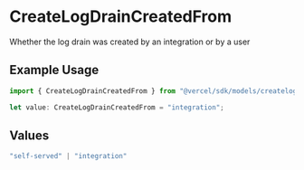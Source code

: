 # CreateLogDrainCreatedFrom

Whether the log drain was created by an integration or by a user

## Example Usage

```typescript
import { CreateLogDrainCreatedFrom } from "@vercel/sdk/models/createlogdrainop.js";

let value: CreateLogDrainCreatedFrom = "integration";
```

## Values

```typescript
"self-served" | "integration"
```